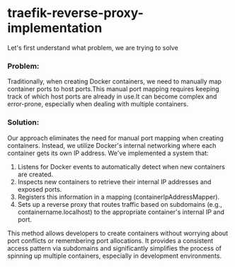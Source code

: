 # traefik-reverse-proxy-implementation

Let's first understand what problem, we are trying to solve

### Problem:

Traditionally, when creating Docker containers, we need to manually map container ports to host ports.This manual port mapping requires keeping track of which host ports are already in use.It can become complex and error-prone, especially when dealing with multiple containers.

### Solution:

Our approach eliminates the need for manual port mapping when creating containers. Instead, we utilize Docker's internal networking where each container gets its own IP address. We've implemented a system that:

1. Listens for Docker events to automatically detect when new containers are created.
2. Inspects new containers to retrieve their internal IP addresses and exposed ports.
3. Registers this information in a mapping (containerIpAddressMapper).
4. Sets up a reverse proxy that routes traffic based on subdomains (e.g., containername.localhost) to the appropriate container's internal IP and port.

This method allows developers to create containers without worrying about port conflicts or remembering port allocations. It provides a consistent access pattern via subdomains and significantly simplifies the process of spinning up multiple containers, especially in development environments.
